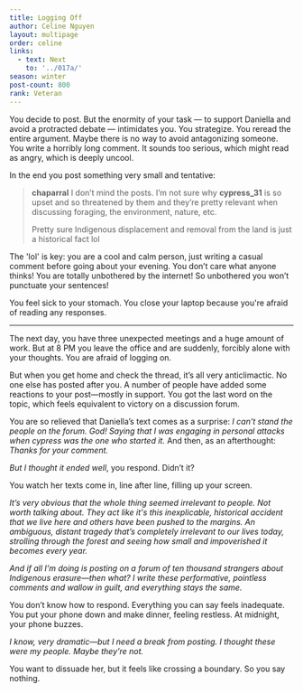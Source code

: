 ```yaml
---
title: Logging Off
author: Celine Nguyen
layout: multipage
order: celine
links:
  - text: Next
    to: '../017a/'
season: winter
post-count: 800
rank: Veteran
---
```


You decide to post. But the enormity of your task — to support Daniella and avoid a protracted debate — intimidates you. You strategize. You reread the entire argument. Maybe there is no way to avoid antagonizing someone. You write a horribly long comment. It sounds too serious, which might read as angry, which is deeply uncool.

In the end you post something very small and tentative:

> **chaparral** I don’t mind the posts. I’m not sure why **cypress_31** is so upset and so threatened by them and they’re pretty relevant when discussing foraging, the environment, nature, etc.  
>
> Pretty sure Indigenous displacement and removal from the land is just a historical fact lol

The 'lol' is key: you are a cool and calm person, just writing a casual comment before going about your evening. You don’t care what anyone thinks! You are totally unbothered by the internet! So unbothered you won’t punctuate your sentences!

You feel sick to your stomach. You close your laptop because you're afraid of reading any responses.

---

The next day, you have three unexpected meetings and a huge amount of work. But at 8 PM you leave the office and are suddenly, forcibly alone with your thoughts. You are afraid of logging on.

But when you get home and check the thread, it’s all very anticlimactic. No one else has posted after you. A number of people have added some reactions to your post—mostly in support. You got the last word on the topic, which feels equivalent to victory on a discussion forum.

You are so relieved that Daniella’s text comes as a surprise: *I can’t stand the people on the forum. God! Saying that I was engaging in personal attacks when cypress was the one who started it.* And then, as an afterthought: *Thanks for your comment.*

*But I thought it ended well*, you respond. Didn’t it?

You watch her texts come in, line after line, filling up your screen.

*It’s very obvious that the whole thing seemed irrelevant to people. Not worth talking about. They act like it's this inexplicable, historical accident that we live here and others have been pushed to the margins. An ambiguous, distant tragedy that’s completely irrelevant to our lives today, strolling through the forest and seeing how small and impoverished it becomes every year.*

*And if all I’m doing is posting on a forum of ten thousand strangers about Indigenous erasure—then what? I write these performative, pointless comments and wallow in guilt, and everything stays the same.*

You don’t know how to respond. Everything you can say feels inadequate. You put your phone down and make dinner, feeling restless. At midnight, your phone buzzes.

*I know, very dramatic—but I need a break from posting. I thought these were my people. Maybe they’re not.*

You want to dissuade her, but it feels like crossing a boundary. So you say nothing.
